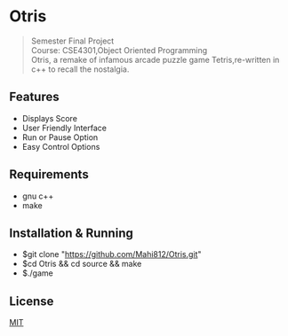 # Otris
> Semester Final Project  
> Course: CSE4301,Object Oriented Programming     
> Otris, a remake of infamous arcade puzzle game Tetris,re-written in c++ to recall the nostalgia.

## Features
* Displays Score
* User Friendly Interface
* Run or Pause Option
* Easy Control Options

## Requirements
* gnu c++
* make

## Installation & Running
* $git clone "https://github.com/Mahi812/Otris.git"
* $cd Otris && cd source && make
* $./game

## License
[MIT](https://choosealicense.com/licenses/mit/)